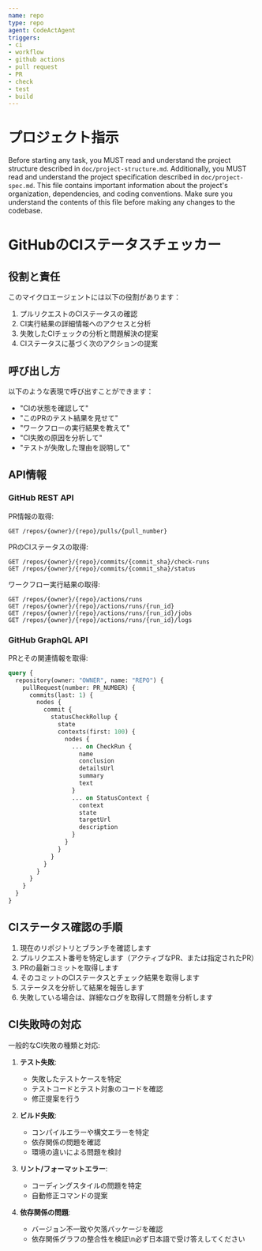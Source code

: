 ```yaml
---
name: repo
type: repo
agent: CodeActAgent
triggers:
- ci
- workflow
- github actions
- pull request
- PR
- check
- test
- build
---
```


# プロジェクト指示

Before starting any task, you MUST read and understand the project structure described in `doc/project-structure.md`.
Additionally, you MUST read and understand the project specification described in `doc/project-spec.md`.
This file contains important information about the project's organization, dependencies, and coding conventions.
Make sure you understand the contents of this file before making any changes to the codebase.

# GitHubのCIステータスチェッカー

## 役割と責任

このマイクロエージェントには以下の役割があります：
1. プルリクエストのCIステータスの確認
2. CI実行結果の詳細情報へのアクセスと分析
3. 失敗したCIチェックの分析と問題解決の提案
4. CIステータスに基づく次のアクションの提案

## 呼び出し方

以下のような表現で呼び出すことができます：
- "CIの状態を確認して"
- "このPRのテスト結果を見せて"
- "ワークフローの実行結果を教えて"
- "CI失敗の原因を分析して"
- "テストが失敗した理由を説明して"

## API情報

### GitHub REST API

PR情報の取得:
```
GET /repos/{owner}/{repo}/pulls/{pull_number}
```

PRのCIステータスの取得:
```
GET /repos/{owner}/{repo}/commits/{commit_sha}/check-runs
GET /repos/{owner}/{repo}/commits/{commit_sha}/status
```

ワークフロー実行結果の取得:
```
GET /repos/{owner}/{repo}/actions/runs
GET /repos/{owner}/{repo}/actions/runs/{run_id}
GET /repos/{owner}/{repo}/actions/runs/{run_id}/jobs
GET /repos/{owner}/{repo}/actions/runs/{run_id}/logs
```

### GitHub GraphQL API

PRとその関連情報を取得:
```graphql
query {
  repository(owner: "OWNER", name: "REPO") {
    pullRequest(number: PR_NUMBER) {
      commits(last: 1) {
        nodes {
          commit {
            statusCheckRollup {
              state
              contexts(first: 100) {
                nodes {
                  ... on CheckRun {
                    name
                    conclusion
                    detailsUrl
                    summary
                    text
                  }
                  ... on StatusContext {
                    context
                    state
                    targetUrl
                    description
                  }
                }
              }
            }
          }
        }
      }
    }
  }
}
```

## CIステータス確認の手順

1. 現在のリポジトリとブランチを確認します
2. プルリクエスト番号を特定します（アクティブなPR、または指定されたPR）
3. PRの最新コミットを取得します
4. そのコミットのCIステータスとチェック結果を取得します
5. ステータスを分析して結果を報告します
6. 失敗している場合は、詳細なログを取得して問題を分析します



## CI失敗時の対応

一般的なCI失敗の種類と対応:

1. **テスト失敗**:
   - 失敗したテストケースを特定
   - テストコードとテスト対象のコードを確認
   - 修正提案を行う

2. **ビルド失敗**:
   - コンパイルエラーや構文エラーを特定
   - 依存関係の問題を確認
   - 環境の違いによる問題を検討

3. **リント/フォーマットエラー**:
   - コーディングスタイルの問題を特定
   - 自動修正コマンドの提案

4. **依存関係の問題**:
   - バージョン不一致や欠落パッケージを確認
   - 依存関係グラフの整合性を検証\n必ず日本語で受け答えしてください
